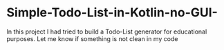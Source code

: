 # Simple-Todo-List-in-Kotlin-no-GUI-
In this project I had tried to build a Todo-List generator for educational purposes. Let me know if something is not clean in my code 
